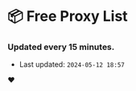 # :package: Free Proxy List
### Updated every 15 minutes.

- Last updated: `2024-05-12 18:57`

:heart:
